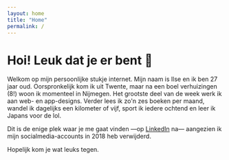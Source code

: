 ```yaml
---
layout: home
title: "Home"
permalink: /
---
```


# Hoi! Leuk dat je er bent 👋

Welkom op mijn persoonlijke stukje internet. Mijn naam is Ilse en ik ben 27 jaar oud. Oorspronkelijk kom ik uit Twente, maar na een boel verhuizingen (8!) woon ik momenteel in Nijmegen. Het grootste deel van de week werk ik aan web- en app-designs. Verder lees ik zo'n zes boeken per maand, wandel ik dagelijks een kilometer of vijf, sport ik iedere ochtend en leer ik Japans voor de lol.

Dit is de enige plek waar je me gaat vinden —op [LinkedIn](https://linkedin.com/in/ilselobker) na— aangezien ik mijn socialmedia-accounts in 2018 heb verwijderd.

Hopelijk kom je wat leuks tegen.
